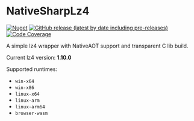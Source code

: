 # NativeSharpLz4

[![Nuget](https://img.shields.io/nuget/v/NativeSharpLz4?style=for-the-badge&logo=nuget)](https://www.nuget.org/packages/NativeSharpLz4/)
[![GitHub release (latest by date including pre-releases)](https://img.shields.io/github/v/release/BigBang1112/NativeSharpLz4?include_prereleases&style=for-the-badge&logo=github)](https://github.com/BigBang1112/NativeSharpLz4/releases)
[![Code Coverage](https://img.shields.io/badge/Code%20Coverage-74%25-success?style=for-the-badge)](https://github.com/BigBang1112/NativeSharpLz4)

A simple lz4 wrapper with NativeAOT support and transparent C lib build.

Current lz4 version: **1.10.0**

Supported runtimes:
- `win-x64`
- `win-x86`
- `linux-x64`
- `linux-arm`
- `linux-arm64`
- `browser-wasm`
